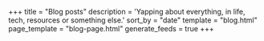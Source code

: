 +++
title = "Blog posts"
description = 'Yapping about everything, in life, tech, resources or something else.'
sort_by = "date"
template = "blog.html"
page_template = "blog-page.html"
generate_feeds = true
+++